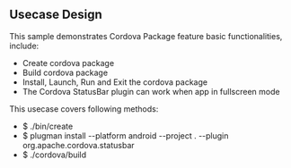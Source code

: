 ## Usecase Design

This sample demonstrates Cordova Package feature basic functionalities, include:

* Create cordova package
* Build cordova package
* Install, Launch, Run and Exit the cordova package
* The Cordova StatusBar plugin can work when app in fullscreen mode

This usecase covers following methods:

* $ ./bin/create
* $ plugman install --platform android --project . --plugin org.apache.cordova.statusbar
* $ ./cordova/build
